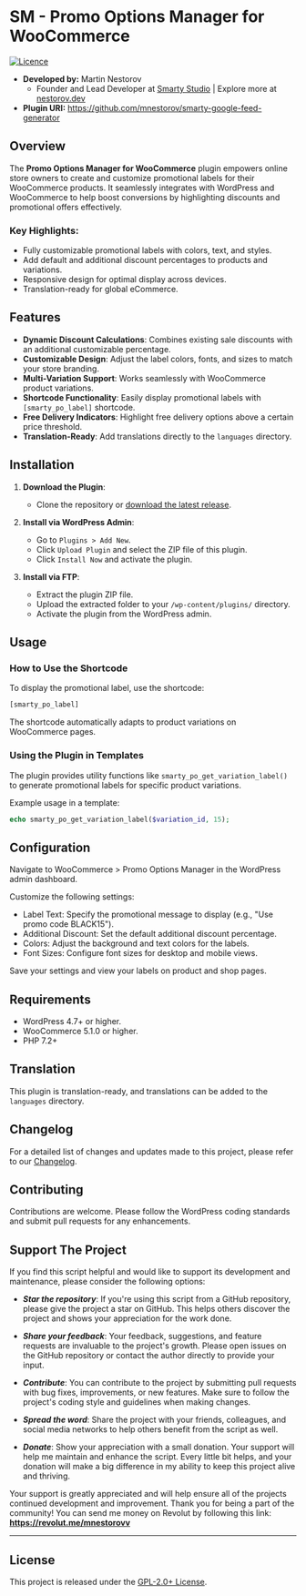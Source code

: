 # SM - Promo Options Manager for WooCommerce

[![Licence](https://img.shields.io/badge/LICENSE-GPL2.0+-blue)](./LICENSE)

- **Developed by:** Martin Nestorov 
    - Founder and Lead Developer at [Smarty Studio](https://smartystudio.net) | Explore more at [nestorov.dev](https://github.com/mnestorov)
- **Plugin URI:** https://github.com/mnestorov/smarty-google-feed-generator

## Overview

The **Promo Options Manager for WooCommerce** plugin empowers online store owners to create and customize promotional labels for their WooCommerce products. It seamlessly integrates with WordPress and WooCommerce to help boost conversions by highlighting discounts and promotional offers effectively.

### Key Highlights:
- Fully customizable promotional labels with colors, text, and styles.
- Add default and additional discount percentages to products and variations.
- Responsive design for optimal display across devices.
- Translation-ready for global eCommerce.

## Features

- **Dynamic Discount Calculations**: Combines existing sale discounts with an additional customizable percentage.
- **Customizable Design**: Adjust the label colors, fonts, and sizes to match your store branding.
- **Multi-Variation Support**: Works seamlessly with WooCommerce product variations.
- **Shortcode Functionality**: Easily display promotional labels with `[smarty_po_label]` shortcode.
- **Free Delivery Indicators**: Highlight free delivery options above a certain price threshold.
- **Translation-Ready**: Add translations directly to the `languages` directory.

## Installation

1. **Download the Plugin**:
   - Clone the repository or [download the latest release](https://github.com/mnestorov/smarty-promo-options-manager/releases).
   
2. **Install via WordPress Admin**:
   - Go to `Plugins > Add New`.
   - Click `Upload Plugin` and select the ZIP file of this plugin.
   - Click `Install Now` and activate the plugin.

3. **Install via FTP**:
   - Extract the plugin ZIP file.
   - Upload the extracted folder to your `/wp-content/plugins/` directory.
   - Activate the plugin from the WordPress admin.

## Usage

### How to Use the Shortcode

To display the promotional label, use the shortcode:

```php
[smarty_po_label]
```

The shortcode automatically adapts to product variations on WooCommerce pages.

### Using the Plugin in Templates

The plugin provides utility functions like `smarty_po_get_variation_label()` to generate promotional labels for specific product variations.

Example usage in a template:

```php
echo smarty_po_get_variation_label($variation_id, 15);
```

## Configuration

Navigate to WooCommerce > Promo Options Manager in the WordPress admin dashboard.

Customize the following settings:

- Label Text: Specify the promotional message to display (e.g., "Use promo code BLACK15").
- Additional Discount: Set the default additional discount percentage.
- Colors: Adjust the background and text colors for the labels.
- Font Sizes: Configure font sizes for desktop and mobile views.

Save your settings and view your labels on product and shop pages.

## Requirements

- WordPress 4.7+ or higher.
- WooCommerce 5.1.0 or higher.
- PHP 7.2+

## Translation

This plugin is translation-ready, and translations can be added to the `languages` directory.

## Changelog

For a detailed list of changes and updates made to this project, please refer to our [Changelog](./CHANGELOG.md).

## Contributing

Contributions are welcome. Please follow the WordPress coding standards and submit pull requests for any enhancements.

## Support The Project

If you find this script helpful and would like to support its development and maintenance, please consider the following options:

- **_Star the repository_**: If you're using this script from a GitHub repository, please give the project a star on GitHub. This helps others discover the project and shows your appreciation for the work done.

- **_Share your feedback_**: Your feedback, suggestions, and feature requests are invaluable to the project's growth. Please open issues on the GitHub repository or contact the author directly to provide your input.

- **_Contribute_**: You can contribute to the project by submitting pull requests with bug fixes, improvements, or new features. Make sure to follow the project's coding style and guidelines when making changes.

- **_Spread the word_**: Share the project with your friends, colleagues, and social media networks to help others benefit from the script as well.

- **_Donate_**: Show your appreciation with a small donation. Your support will help me maintain and enhance the script. Every little bit helps, and your donation will make a big difference in my ability to keep this project alive and thriving.

Your support is greatly appreciated and will help ensure all of the projects continued development and improvement. Thank you for being a part of the community!
You can send me money on Revolut by following this link: **https://revolut.me/mnestorovv**

---

## License

This project is released under the [GPL-2.0+ License](http://www.gnu.org/licenses/gpl-2.0.txt).

